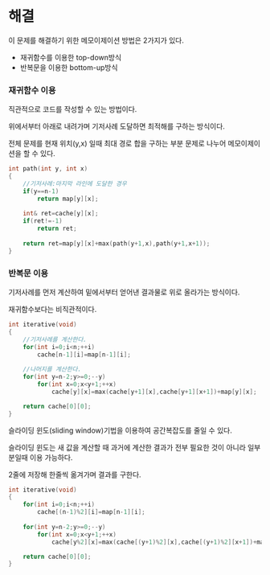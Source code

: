 # 해결
이 문제를 해결하기 위한 메모이제이션 방법은 2가지가 있다.
- 재귀함수를 이용한 top-down방식
- 반복문을 이용한 bottom-up방식

### 재귀함수 이용
직관적으로 코드를 작성할 수 있는 방법이다.

위에서부터 아래로 내려가며 기저사례 도달하면 최적해를 구하는 방식이다.

전체 문제를 현재 위치(y,x) 일때 최대 경로 합을 구하는 부분 문제로 나누어 메모이제이션을 할 수 있다.
```c++
int path(int y, int x)
{
    //기저사례:마지막 라인에 도달한 경우
    if(y==n-1)
        return map[y][x];
    
    int& ret=cache[y][x];
    if(ret!=-1)
        return ret;
    
    return ret=map[y][x]+max(path(y+1,x),path(y+1,x+1));
}
```
### 반복문 이용
기저사례를 먼저 계산하여 밑에서부터 얻어낸 결과물로 위로 올라가는 방식이다.

재귀함수보다는 비직관적이다.

```c++
int iterative(void)
{
    //기저사례를 계산한다.
    for(int i=0;i<n;++i)
        cache[n-1][i]=map[n-1][i];
    
    //나머지를 계산한다.
    for(int y=n-2;y>=0;--y)
        for(int x=0;x<y+1;++x)
            cache[y][x]=max(cache[y+1][x],cache[y+1][x+1])+map[y][x];

    return cache[0][0];
}
```
슬라이딩 윈도(sliding window)기법을 이용하여 공간복잡도를 줄일 수 있다.

슬라이딩 윈도는 새 값을 계산할 때 과거에 계산한 결과가 전부 필요한 것이 아니라 일부분일때 이용 가능하다.

2줄에 저장해 한줄씩 옮겨가며 결과를 구한다.
```c++
int iterative(void)
{
    for(int i=0;i<n;++i)
        cache[(n-1)%2][i]=map[n-1][i];
    
    for(int y=n-2;y>=0;--y)
        for(int x=0;x<y+1;++x)
            cache[y%2][x]=max(cache[(y+1)%2][x],cache[(y+1)%2][x+1])+map[y][x];

    return cache[0][0];
}
```
